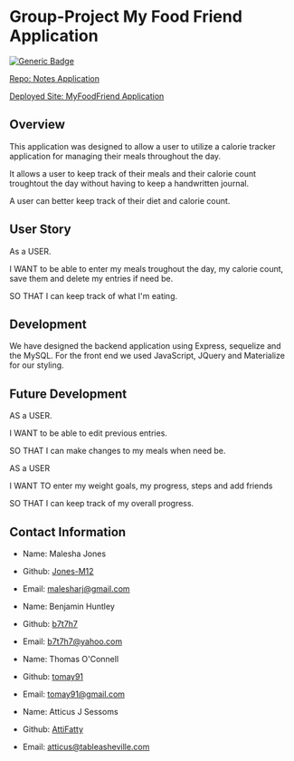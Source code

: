 # Group-Project My Food Friend Application

[![Generic Badge](https://img.shields.io/badge/VERSION-1.1.0-BLUE.svg)](https://shields.io/)

[Repo: Notes Application](https://github.com/Jones-M12/MyFoodFriend.git)

[Deployed Site: MyFoodFriend Application](https://notes-application-jones.herokuapp.com/)

## Overview

This application was designed to allow a user to utilize a calorie tracker application for managing their meals throughout the day. 

It allows a user to keep track of their meals and their calorie count troughtout the day without having to keep a handwritten journal.

A user can better keep track of their diet and calorie count.

## User Story

As a USER.

I WANT to be able to enter my meals troughout the day, my calorie count, save them and delete my entries if need be.

SO THAT I can keep track of what I'm eating. 

## Development

We have designed the backend application using Express, sequelize and the MySQL. For the front end we used JavaScript, JQuery and Materialize for our styling. 

## Future Development

AS a USER.

I WANT to be able to edit previous entries.

SO THAT I can make changes to my meals when need be. 

AS a USER

I WANT TO enter my weight goals, my progress, steps and add friends

SO THAT I can keep track of my overall progress.

## Contact Information

* Name: Malesha Jones
* Github: [Jones-M12](https://github.com/Jones-M12)
* Email: malesharj@gmail.com

* Name: Benjamin Huntley
* Github: [b7t7h7](https://github.com/b7t7h7)
* Email: b7t7h7@yahoo.com

* Name: Thomas O'Connell
* Github: [tomay91](https://github.com/tomay91)
* Email: tomay91@gmail.com

* Name: Atticus J Sessoms
* Github: [AttiFatty](https://github.com/AttiFatty)
* Email: atticus@tableasheville.com
